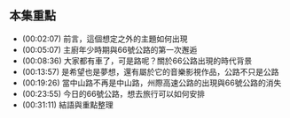 ---
---


## 本集重點

* (00:02:07) 前言，這個想定之外的主題如何出現
* (00:05:07) 主廚年少時期與66號公路的第一次邂逅
* (00:08:36) 大家都有車了，可是路呢？關於66公路出現的時代背景
* (00:13:57) 是希望也是夢想，還有屬於它的音樂影視作品，公路不只是公路
* (00:19:26) 當中山路不再是中山路，州際高速公路的出現與66號公路的消失
* (00:23:55) 今日的66號公路，想去旅行可以如何安排
* (00:31:11) 結語與重點整理
